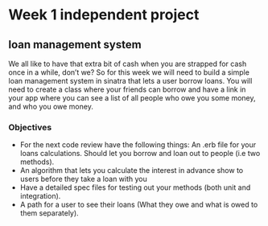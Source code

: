 # Week 1 independent project
## loan management system
 We all like to have that extra bit of cash when you are strapped for cash once in a while, don’t we? So for this week we will need to build a simple loan management system in sinatra that lets a user borrow loans.
 You will need to create a class where your friends can borrow and have a link in your app where you can see a list of all people who owe you some money, and who you owe money.

### Objectives
- For the next code review have the following things:
An .erb file for your loans calculations. Should let you borrow and loan out to people (i.e two methods).
- An algorithm that lets you calculate the interest in advance show to users before they take a loan with you
- Have a detailed spec files for testing out your methods (both unit and integration).  
- A path for a user to see their loans (What they owe and what is owed to them separately).
